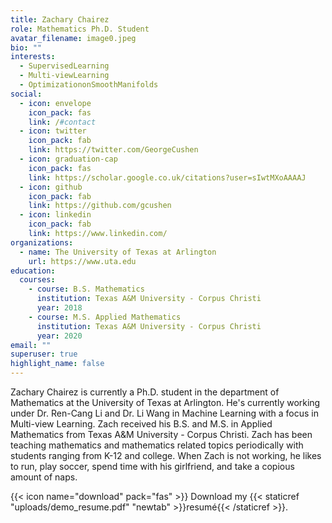 ```yaml
---
title: Zachary Chairez
role: Mathematics Ph.D. Student
avatar_filename: image0.jpeg
bio: ""
interests:
  - SupervisedLearning
  - Multi-viewLearning
  - OptimizationonSmoothManifolds
social:
  - icon: envelope
    icon_pack: fas
    link: /#contact
  - icon: twitter
    icon_pack: fab
    link: https://twitter.com/GeorgeCushen
  - icon: graduation-cap
    icon_pack: fas
    link: https://scholar.google.co.uk/citations?user=sIwtMXoAAAAJ
  - icon: github
    icon_pack: fab
    link: https://github.com/gcushen
  - icon: linkedin
    icon_pack: fab
    link: https://www.linkedin.com/
organizations:
  - name: The University of Texas at Arlington
    url: https://www.uta.edu
education:
  courses:
    - course: B.S. Mathematics
      institution: Texas A&M University - Corpus Christi
      year: 2018
    - course: M.S. Applied Mathematics
      institution: Texas A&M University - Corpus Christi
      year: 2020
email: ""
superuser: true
highlight_name: false
---
```

Zachary Chairez is currently a Ph.D. student in the department of Mathematics at the University of Texas at Arlington.  He's currently working under Dr. Ren-Cang Li and Dr. Li Wang in Machine Learning with a focus in Multi-view Learning.  Zach received his B.S. and M.S. in Applied Mathematics from Texas A&M University - Corpus Christi.  Zach has been teaching mathematics and mathematics related topics periodically with students ranging from K-12 and college.  When Zach is not working, he likes to run, play soccer, spend time with his girlfriend, and take a copious amount of naps.

{{< icon name="download" pack="fas" >}} Download my {{< staticref "uploads/demo_resume.pdf" "newtab" >}}resumé{{< /staticref >}}.